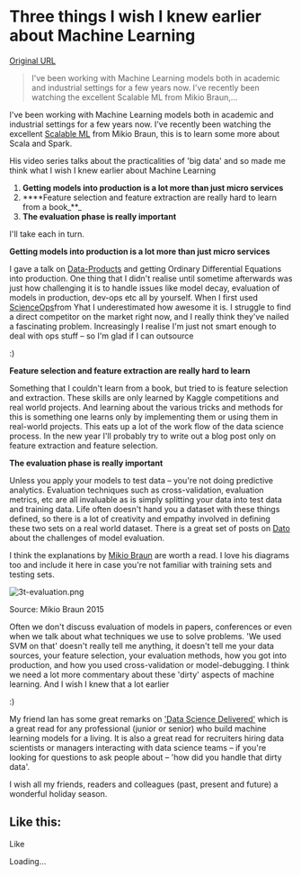 # Three things I wish I knew earlier about Machine Learning

[Original URL](https://peadarcoyle.wordpress.com/2015/12/23/three-things-i-wish-i-knew-earlier-about-machine-learning/)

> I've been working with Machine Learning models both in academic and industrial settings for a few years now. I've recently been watching the excellent Scalable ML from Mikio Braun,...

I've been working with Machine Learning models both in academic and industrial settings for a few years now. I've recently been watching the excellent [Scalable ML](https://www.safaribooksonline.com/library/view/scalable-machine-learning/9781491939437/part09.html) from Mikio Braun, this is to learn some more about Scala and Spark.

His video series talks about the practicalities of 'big data' and so made me think what I wish I knew earlier about Machine Learning

1. **Getting models into production is a lot more than just micro services** 
2. ****Feature selection and feature extraction are really hard to learn from a book_**_
3. **The evaluation phase is really important**

I'll take each in turn.

**Getting models into production is a lot more than just micro services**

I gave a talk on [Data-Products](http://www.pyvideo.org/video/3590/how-to-get-data-science-models-into-production-on) and getting Ordinary Differential Equations into production. One thing that I didn't realise until sometime afterwards was just how challenging it is to handle issues like model decay, evaluation of models in production, dev-ops etc all by yourself. When I first used [ScienceOps](http://www.yhathq.com)from Yhat I underestimated how awesome it is. I struggle to find a direct competitor on the market right now, and I really think they've nailed a fascinating problem. Increasingly I realise I'm just not smart enough to deal with ops stuff – so I'm glad if I can outsource 

<span class="wp-smiley wp-emoji wp-emoji-smile" title=":)">:)</span>

**Feature selection and feature extraction are really hard to learn**

Something that I couldn't learn from a book, but tried to is feature selection and extraction. These skills are only learned by Kaggle competitions and real world projects. And learning about the various tricks and methods for this is something one learns only by implementing them or using them in real-world projects. This eats up a lot of the work flow of the data science process. In the new year I'll probably try to write out a blog post only on feature extraction and feature selection.

**The evaluation phase is really important**

Unless you apply your models to test data – you're not doing predictive analytics. Evaluation techniques such as cross-validation, evaluation metrics, etc are all invaluable as is simply splitting your data into test data and training data. Life often doesn't hand you a dataset with these things defined, so there is a lot of creativity and empathy involved in defining these two sets on a real world dataset. There is a great set of posts on [Dato](http://blog.dato.com/how-to-evaluate-machine-learning-models-the-pitfalls-of-ab-testing) about the challenges of model evaluation.

I think the explanations by [Mikio Braun](http://blog.mikiobraun.de/2015/03/three-things-about-data-science.html) are worth a read. I love his diagrams too and include it here in case you're not familiar with training sets and testing sets.

![3t-evaluation.png](https://peadarcoyle.files.wordpress.com/2015/12/3t-evaluation.png?w=584)

Source: Mikio Braun 2015

Often we don't discuss evaluation of models in papers, conferences or even when we talk about what techniques we use to solve problems. 'We used SVM on that' doesn't really tell me anything, it doesn't tell me your data sources, your feature selection, your evaluation methods, how you got into production, and how you used cross-validation or model-debugging. I think we need a lot more commentary about these 'dirty' aspects of machine learning. And I wish I knew that a lot earlier 

<span class="wp-smiley wp-emoji wp-emoji-smile" title=":)">:)</span>

My friend Ian has some great remarks on ['Data Science Delivered'](https://github.com/ianozsvald/data_science_delivered) which is a great read for any professional (junior or senior) who build machine learning models for a living. It is also a great read for recruiters hiring data scientists or managers interacting with data science teams – if you're looking for questions to ask people about – 'how did you handle that dirty data'.

I wish all my friends, readers and colleagues (past, present and future) a wonderful holiday season.

## Like this:

<span class="button">
  <span>Like</span>
</span>

 

<span class="loading">Loading…</span>

[]()
